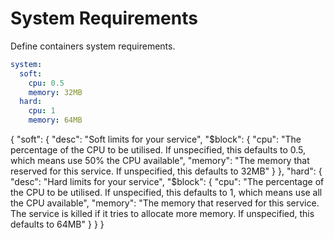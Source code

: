 # System Requirements

Define containers system requirements.

```yaml
system:
  soft:
    cpu: 0.5
    memory: 32MB
  hard:
    cpu: 1
    memory: 64MB
```

<json-table>
<p>
{
    "soft": {
        "desc": "Soft limits for your service",
        "$block": {
            "cpu": "The percentage of the CPU to be utilised. If unspecified, this defaults to 0.5, which means use 50% the CPU available",
            "memory": "The memory that reserved for this service. If unspecified, this defaults to 32MB"
        }
    },
    "hard": {
        "desc": "Hard limits for your service",
        "$block": {
            "cpu": "The percentage of the CPU to be utilised. If unspecified, this defaults to 1, which means use all the CPU available",
            "memory": "The memory that reserved for this service. The service is killed if it tries to allocate more memory. If unspecified, this defaults to 64MB"
        }
    }  
}
</p>
</json-table>